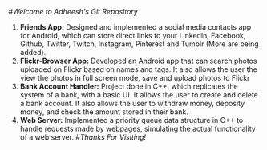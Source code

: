 #_Welcome to Adheesh's Git Repository_ 
1. __Friends App:__ Designed and implemented a social media contacts app for Android, which can store direct links to your Linkedin, Facebook, Github, Twitter, Twitch, Instagram, Pinterest and Tumblr (More are being added).
2. __Flickr-Browser App:__ Developed an Android app that can search photos uploaded on Flickr based on names and tags. It also allows the user the view the photos in full screen mode, save and upload photos to Flickr
3. __Bank Account Handler:__ Project done in C++, which replicates the system of a bank, with a basic UI. It allows the user to create and delete a bank account. It also allows the user to withdraw money, deposity money, and check the amount stored in their bank.
4. __Web Server:__ Implemented a priority queue data structure in C++ to handle requests made by webpages, simulating the actual functionality of a web server. 
#_Thanks For Visiting!_
